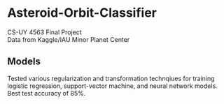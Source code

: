 # Asteroid-Orbit-Classifier

CS-UY 4563 Final Project \
Data from Kaggle/IAU Minor Planet Center

## Models
Tested various regularization and transformation technqiues for training logistic regression, support-vector machine, and neural network models. Best test accuracy of 85%.
